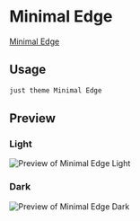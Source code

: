 # Minimal Edge

[Minimal Edge](#)

## Usage

```bash
just theme Minimal Edge
```

## Preview

### Light

![Preview of Minimal Edge Light](preview-light.png)

### Dark

![Preview of Minimal Edge Dark](preview-dark.png)
